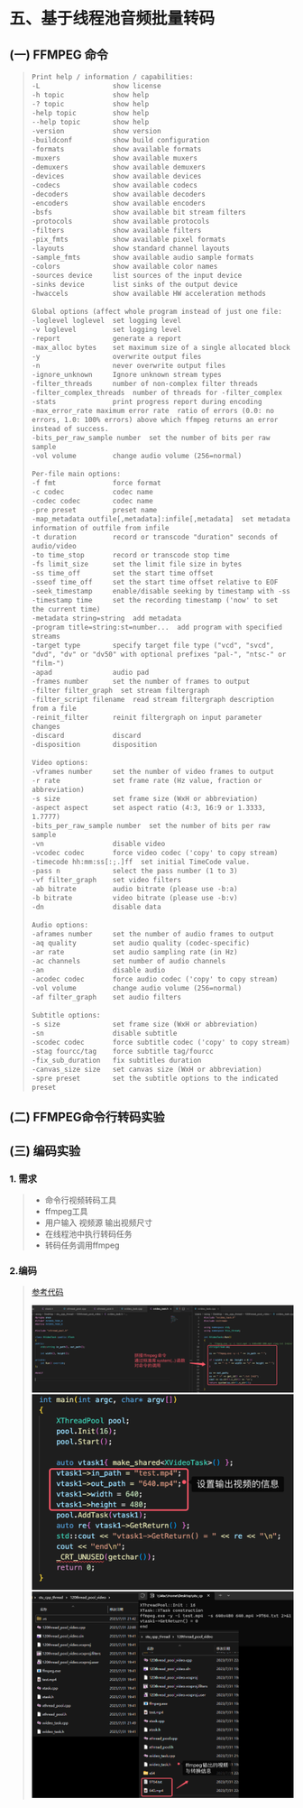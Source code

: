 # 五、基于线程池音频批量转码

## (一) FFMPEG 命令

>```
>Print help / information / capabilities:
>-L                  show license
>-h topic            show help
>-? topic            show help
>-help topic         show help
>--help topic        show help
>-version            show version
>-buildconf          show build configuration
>-formats            show available formats
>-muxers             show available muxers
>-demuxers           show available demuxers
>-devices            show available devices
>-codecs             show available codecs
>-decoders           show available decoders
>-encoders           show available encoders
>-bsfs               show available bit stream filters
>-protocols          show available protocols
>-filters            show available filters
>-pix_fmts           show available pixel formats
>-layouts            show standard channel layouts
>-sample_fmts        show available audio sample formats
>-colors             show available color names
>-sources device     list sources of the input device
>-sinks device       list sinks of the output device
>-hwaccels           show available HW acceleration methods
>
>Global options (affect whole program instead of just one file:
>-loglevel loglevel  set logging level
>-v loglevel         set logging level
>-report             generate a report
>-max_alloc bytes    set maximum size of a single allocated block
>-y                  overwrite output files
>-n                  never overwrite output files
>-ignore_unknown     Ignore unknown stream types
>-filter_threads     number of non-complex filter threads
>-filter_complex_threads  number of threads for -filter_complex
>-stats              print progress report during encoding
>-max_error_rate maximum error rate  ratio of errors (0.0: no errors, 1.0: 100% errors) above which ffmpeg returns an error instead of success.
>-bits_per_raw_sample number  set the number of bits per raw sample
>-vol volume         change audio volume (256=normal)
>
>Per-file main options:
>-f fmt              force format
>-c codec            codec name
>-codec codec        codec name
>-pre preset         preset name
>-map_metadata outfile[,metadata]:infile[,metadata]  set metadata information of outfile from infile
>-t duration         record or transcode "duration" seconds of audio/video
>-to time_stop       record or transcode stop time
>-fs limit_size      set the limit file size in bytes
>-ss time_off        set the start time offset
>-sseof time_off     set the start time offset relative to EOF
>-seek_timestamp     enable/disable seeking by timestamp with -ss
>-timestamp time     set the recording timestamp ('now' to set the current time)
>-metadata string=string  add metadata
>-program title=string:st=number...  add program with specified streams
>-target type        specify target file type ("vcd", "svcd", "dvd", "dv" or "dv50" with optional prefixes "pal-", "ntsc-" or "film-")
>-apad               audio pad
>-frames number      set the number of frames to output
>-filter filter_graph  set stream filtergraph
>-filter_script filename  read stream filtergraph description from a file
>-reinit_filter      reinit filtergraph on input parameter changes
>-discard            discard
>-disposition        disposition
>
>Video options:
>-vframes number     set the number of video frames to output
>-r rate             set frame rate (Hz value, fraction or abbreviation)
>-s size             set frame size (WxH or abbreviation)
>-aspect aspect      set aspect ratio (4:3, 16:9 or 1.3333, 1.7777)
>-bits_per_raw_sample number  set the number of bits per raw sample
>-vn                 disable video
>-vcodec codec       force video codec ('copy' to copy stream)
>-timecode hh:mm:ss[:;.]ff  set initial TimeCode value.
>-pass n             select the pass number (1 to 3)
>-vf filter_graph    set video filters
>-ab bitrate         audio bitrate (please use -b:a)
>-b bitrate          video bitrate (please use -b:v)
>-dn                 disable data
>
>Audio options:
>-aframes number     set the number of audio frames to output
>-aq quality         set audio quality (codec-specific)
>-ar rate            set audio sampling rate (in Hz)
>-ac channels        set number of audio channels
>-an                 disable audio
>-acodec codec       force audio codec ('copy' to copy stream)
>-vol volume         change audio volume (256=normal)
>-af filter_graph    set audio filters
>
>Subtitle options:
>-s size             set frame size (WxH or abbreviation)
>-sn                 disable subtitle
>-scodec codec       force subtitle codec ('copy' to copy stream)
>-stag fourcc/tag    force subtitle tag/fourcc
>-fix_sub_duration   fix subtitles duration
>-canvas_size size   set canvas size (WxH or abbreviation)
>-spre preset        set the subtitle options to the indicated preset
>```

## (二) FFMPEG命令行转码实验

>
>
>

## (三) 编码实验

### 1. 需求

>- 命令行视频转码工具
>- ffmpeg工具
>- 用户输入 视频源 输出视频尺寸
>- 在线程池中执行转码任务
>- 转码任务调用ffmpeg

### 2.编码

>[参考代码]()
>
><img src="五、基于线程池音频批量转码.assets/image-20230731223648075.png" alt="image-20230731223648075" />
>
><img src="五、基于线程池音频批量转码.assets/image-20230731223843060.png" alt="image-20230731223843060" />
>
><img src="五、基于线程池音频批量转码.assets/image-20230731224525894.png" alt="image-20230731224525894" />

